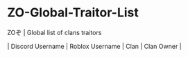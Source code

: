 # ZO-Global-Traitor-List
ZOぞ | Global list of clans traitors

| Discord Username          | Roblox Username         | Clan                | Clan Owner            |
